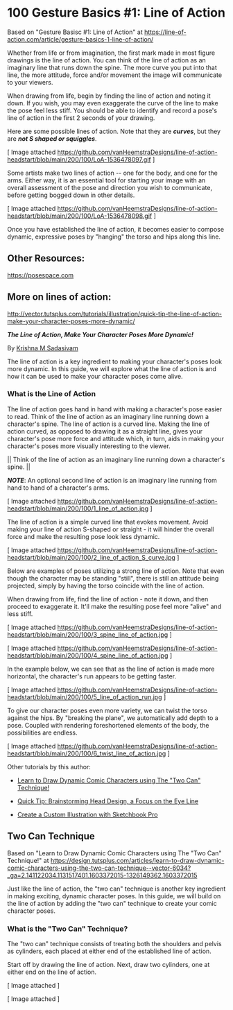 # 100 Gesture Basics #1: Line of Action

Based on "Gesture Basisc #1: Line of Action" at https://line-of-action.com/article/gesture-basics-1-line-of-action/

Whether from life or from imagination, the first mark made in most figure drawings is the line of action. You can think of the line of action as an imaginary line that runs down the spine. The more curve you put into that line, the more attitude, force and/or movement the image will communicate to your viewers.

When drawing from life, begin by finding the line of action and noting it down. If you wish, you may even exaggerate the curve of the line to make the pose feel less stiff. You should be able to identify and record a pose's line of action in the first 2 seconds of your drawing.

Here are some possible lines of action. Note that they are ***curves***, but they are ***not S shaped or squiggles***. 

[ Image attached https://github.com/vanHeemstraDesigns/line-of-action-headstart/blob/main/200/100/LoA-1536478097.gif ]

Some artists make two lines of action -- one for the body, and one for the arms. Either way, it is an essential tool for starting your image with an overall assessment of the pose and direction you wish to communicate, before getting bogged down in other details. 

[ Image attached https://github.com/vanHeemstraDesigns/line-of-action-headstart/blob/main/200/100/LoA-1536478098.gif ]

Once you have established the line of action, it becomes easier to compose dynamic, expressive poses by "hanging" the torso and hips along this line.

## Other Resources:

https://posespace.com

## More on lines of action:

http://vector.tutsplus.com/tutorials/illustration/quick-tip-the-line-of-action-make-your-character-poses-more-dynamic/

***The Line of Action, Make Your Character Poses More Dynamic!***

By [Krishna M Sadasivam](https://tutsplus.com/authors/krishna-m-sadasivam)

The line of action is a key ingredient to making your character's poses look more dynamic. In this guide, we will explore what the line of action is and how it can be used to make your character poses come alive.

### What is the Line of Action

The line of action goes hand in hand with making a character's pose easier to read. Think of the line of action as an imaginary line running down a character's spine. The line of action is a curved line. Making the line of action curved, as opposed to drawing it as a straight line, gives your character's pose more force and attitude which, in turn, aids in making your character's poses more visually interesting to the viewer.

|| Think of the line of action as an imaginary line running down a character's spine. ||

***NOTE***: An optional second line of action is an imaginary line running from hand to hand of a character's arms.

[ Image attached https://github.com/vanHeemstraDesigns/line-of-action-headstart/blob/main/200/100/1_line_of_action.jpg ]

The line of action is a simple curved line that evokes movement. Avoid making your line of action S-shaped or straight - it will hinder the overall force and make the resulting pose look less dynamic.

[ Image attached https://github.com/vanHeemstraDesigns/line-of-action-headstart/blob/main/200/100/2_line_of_action_S_curve.jpg ]

Below are examples of poses utilizing a strong line of action. Note that even though the character may be standing "still", there is still an attitude being projected, simply by having the torso coincide with the line of action.

When drawing from life, find the line of action - note it down, and then proceed to exaggerate it. It'll make the resulting pose feel more "alive" and less stiff.

[ Image attached https://github.com/vanHeemstraDesigns/line-of-action-headstart/blob/main/200/100/3_spine_line_of_action.jpg ]

[ Image attached https://github.com/vanHeemstraDesigns/line-of-action-headstart/blob/main/200/100/4_spine_line_of_action.jpg ]

In the example below, we can see that as the line of action is made more horizontal, the character's run appears to be getting faster.

[ Image attached https://github.com/vanHeemstraDesigns/line-of-action-headstart/blob/main/200/100/5_line_of_action_run.jpg ]

To give our character poses even more variety, we can twist the torso against the hips. By "breaking the plane", we automatically add depth to a pose. Coupled with rendering foreshortened elements of the body, the possibilities are endless.

[ Image attached https://github.com/vanHeemstraDesigns/line-of-action-headstart/blob/main/200/100/6_twist_line_of_action.jpg ]

Other tutorials by this author:

- [Learn to Draw Dynamic Comic Characters using The "Two Can" Technique!](http://design.tutsplus.com/articles/learn-to-draw-dynamic-comic-characters-using-the-two-can-technique--vector-6034?_ga=2.141146482.1131517401.1603372015-1326149362.1603372015)

- [Quick Tip: Brainstorming Head Design, a Focus on the Eye Line](http://design.tutsplus.com/articles/quick-tip-brainstorming-head-design-a-focus-on-the-eye-line--vector-5436?_ga=2.141146482.1131517401.1603372015-1326149362.1603372015)

- [Create a Custom Illustration with Sketchbook Pro](http://design.tutsplus.com/tutorials/create-a-custom-illustration-with-sketchbook-pro--vector-5351?_ga=2.244972741.1131517401.1603372015-1326149362.1603372015)

## Two Can Technique

Based on "Learn to Draw Dynamic Comic Characters using The "Two Can" Technique!" at https://design.tutsplus.com/articles/learn-to-draw-dynamic-comic-characters-using-the-two-can-technique--vector-6034?_ga=2.141122034.1131517401.1603372015-1326149362.1603372015

Just like the line of action, the "two can" technique is another key ingredient in making exciting, dynamic character poses. In this guide, we will build on the line of action by adding the "two can" technique to create your comic character poses.

### What is the "Two Can" Technique?

The "two can" technique consists of treating both the shoulders and pelvis as cylinders, each placed at either end of the established line of action.

Start off by drawing the line of action. Next, draw two cylinders, one at either end on the line of action.

[ Image attached  ]

[ Image attached  ]




